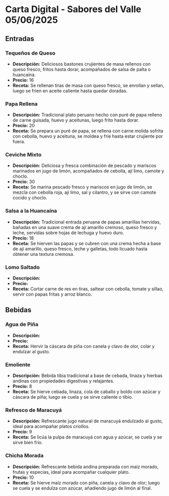 # Carta Digital - Sabores del Valle 05/06/2025

## Entradas

### Tequeños de Queso
- **Descripción:** Deliciosos bastones crujientes de masa rellenos con queso fresco, fritos hasta dorar, acompañados de salsa de palta o huancaína.
- **Precio:** 16
- **Receta:** Se rellenan tiras de masa con queso fresco, se enrollan y sellan, luego se fríen en aceite caliente hasta quedar doradas.


### Papa Rellena
- **Descripción:** Tradicional plato peruano hecho con puré de papa relleno de carne guisada, huevo y aceitunas, luego frito hasta dorar.
- **Precio:** 20
- **Receta:** Se prepara un puré de papa, se rellena con carne molida sofrita con cebolla, huevo y aceituna, se moldea y fríe hasta estar crujiente por fuera.


### Ceviche Mixto
- **Descripción:** Deliciosa y fresca combinación de pescado y mariscos marinados en jugo de limón, acompañados de cebolla, ají limo, camote y choclo.
- **Precio:** 30
- **Receta:** Se marina pescado fresco y mariscos en jugo de limón, se mezcla con cebolla roja, ají limo, sal y cilantro, y se sirve con camote cocido y choclo.


### Salsa a la Huancaína
- **Descripción:** Tradicional entrada peruana de papas amarillas hervidas, bañadas en una suave crema de ají amarillo cremoso, queso fresco y leche, servidas sobre hojas de lechuga y huevo duro.
- **Precio:** 18
- **Receta:** Se hierven las papas y se cubren con una crema hecha a base de ají amarillo, queso fresco, leche y galletas, todo licuado hasta obtener una textura cremosa.


### Lomo Saltado
- **Descripción:**
- **Precio:**
- **Receta:** Cortar carne de res en tiras, saltear con cebolla, tomate y sillao, servir con papas fritas y arroz blanco.


## Bebidas

### Agua de Piña
- **Descripción:**
- **Precio:**
- **Receta:** Hervir la cáscara de piña con canela y clavo de olor, colar y endulzar al gusto.


### Emoliente
- **Descripción:** Bebida tibia tradicional a base de cebada, linaza y hierbas andinas con propiedades digestivas y relajantes.
- **Precio:** 8
- **Receta:** Se hierve cebada, linaza, cola de caballo y boldo con azúcar y cáscara de piña; luego se cuela y se sirve caliente o tibio.


### Refresco de Maracuyá
- **Descripción:** Refrescante jugo natural de maracuyá endulzado al gusto, ideal para acompañar platos criollos.
- **Precio:** 9
- **Receta:** Se licúa la pulpa de maracuyá con agua y azúcar, se cuela y se sirve bien frío.


### Chicha Morada
- **Descripción:** Refrescante bebida andina preparada con maíz morado, frutas y especias, ideal para acompañar cualquier plato.
- **Precio:** 10
- **Receta:** Se hierve maíz morado con piña, canela y clavo de olor; luego se cuela y se endulza con azúcar, añadiendo jugo de limón al final.
